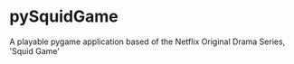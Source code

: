 # pySquidGame
A playable pygame application based of the Netflix Original Drama Series, 'Squid Game'

